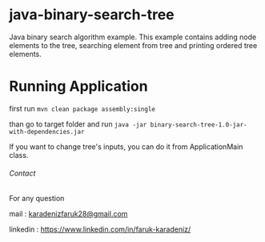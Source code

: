 # java-binary-search-tree
Java binary search algorithm example. This example contains adding node elements to the tree,
searching element from tree and printing ordered tree elements.

# Running Application

first run `mvn clean package assembly:single`

than go to target folder and run `java -jar binary-search-tree-1.0-jar-with-dependencies.jar`

If you want to change tree's inputs, you can do it from ApplicationMain class. 

###### Contact
For any question
 
mail : karadenizfaruk28@gmail.com

linkedin :  https://www.linkedin.com/in/faruk-karadeniz/
